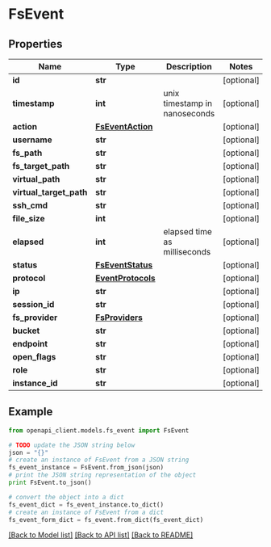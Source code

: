 # FsEvent


## Properties
Name | Type | Description | Notes
------------ | ------------- | ------------- | -------------
**id** | **str** |  | [optional]
**timestamp** | **int** | unix timestamp in nanoseconds | [optional]
**action** | [**FsEventAction**](FsEventAction.md) |  | [optional]
**username** | **str** |  | [optional]
**fs_path** | **str** |  | [optional]
**fs_target_path** | **str** |  | [optional]
**virtual_path** | **str** |  | [optional]
**virtual_target_path** | **str** |  | [optional]
**ssh_cmd** | **str** |  | [optional]
**file_size** | **int** |  | [optional]
**elapsed** | **int** | elapsed time as milliseconds | [optional]
**status** | [**FsEventStatus**](FsEventStatus.md) |  | [optional]
**protocol** | [**EventProtocols**](EventProtocols.md) |  | [optional]
**ip** | **str** |  | [optional]
**session_id** | **str** |  | [optional]
**fs_provider** | [**FsProviders**](FsProviders.md) |  | [optional]
**bucket** | **str** |  | [optional]
**endpoint** | **str** |  | [optional]
**open_flags** | **str** |  | [optional]
**role** | **str** |  | [optional]
**instance_id** | **str** |  | [optional]

## Example

```python
from openapi_client.models.fs_event import FsEvent

# TODO update the JSON string below
json = "{}"
# create an instance of FsEvent from a JSON string
fs_event_instance = FsEvent.from_json(json)
# print the JSON string representation of the object
print FsEvent.to_json()

# convert the object into a dict
fs_event_dict = fs_event_instance.to_dict()
# create an instance of FsEvent from a dict
fs_event_form_dict = fs_event.from_dict(fs_event_dict)
```
[[Back to Model list]](../README.md#documentation-for-models) [[Back to API list]](../README.md#documentation-for-api-endpoints) [[Back to README]](../README.md)
